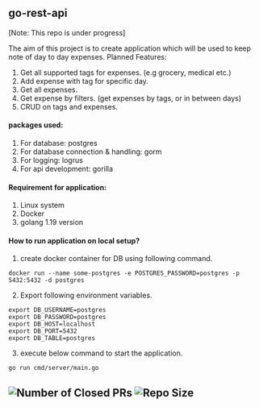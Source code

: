 **go-rest-api**
----
[Note: This repo is under progress]


The aim of this project is to create application which will be used to keep note of day to day expenses.
Planned Features:
1. Get all supported tags for expenses. (e.g grocery, medical etc.)
2. Add expense with tag for specific day.
3. Get all expenses.
4. Get expense by filters. (get expenses by tags, or in between days)
5. CRUD on tags and expenses.

#### packages used:
1. For database: postgres
2. For database connection & handling: gorm
3. For logging: logrus
4. For api development: gorilla

#### Requirement for application:
1. Linux system
2. Docker
3. golang 1.19 version

#### How to run application on local setup?
1. create docker container for DB using following command.
```
docker run --name some-postgres -e POSTGRES_PASSWORD=postgres -p 5432:5432 -d postgres
```
2. Export following environment variables.
```
export DB_USERNAME=postgres
export DB_PASSWORD=postgres
export DB_HOST=localhost
export DB_PORT=5432
export DB_TABLE=postgres
```
3. execute below command to start the application.
```
go run cmd/server/main.go
```


![Number of Closed PRs](https://img.shields.io/github/issues-pr-closed-raw/AnishriM/expenses-diary)
![Repo Size](https://img.shields.io/github/repo-size/AnishriM/expenses-diary)
----
